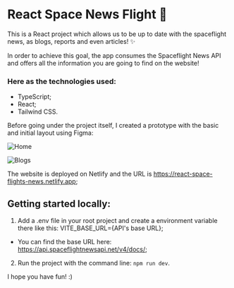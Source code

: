 # React Space News Flight 🚀

This is a React project which allows us to be up to date with the spaceflight news, as blogs, reports and even articles! ✨

In order to achieve this goal, the app consumes the Spaceflight News API and offers all the information you are going to find on the website!

### Here as the technologies used:

- TypeScript;
- React;
- Tailwind CSS.

Before going under the project itself, I created a prototype with the basic and initial layout using Figma:

![Home](https://github.com/user-attachments/assets/55064e49-a3ff-4ae1-8d11-5b2690e84ea8)

![Blogs](https://github.com/user-attachments/assets/79494e30-0684-43cc-af73-99dbd426c053)

The website is deployed on Netlify and the URL is https://react-space-flights-news.netlify.app;

## Getting started locally:

1. Add a .env file in your root project and create a environment variable there like this: VITE_BASE_URL={API's base URL};

- You can find the base URL here: https://api.spaceflightnewsapi.net/v4/docs/;

2. Run the project with the command line: `npm run dev`.

I hope you have fun! :)

